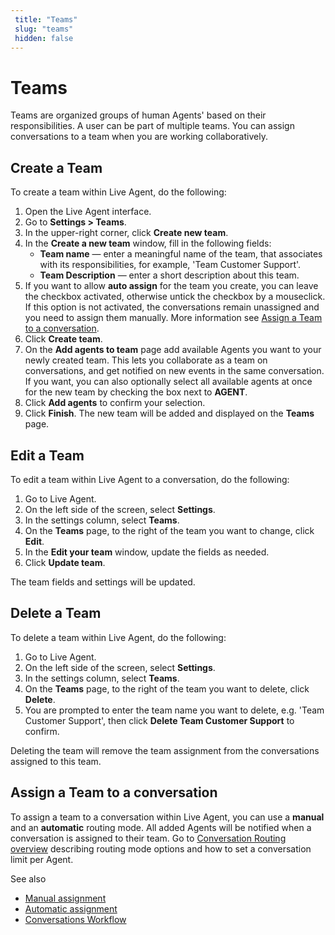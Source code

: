 ```yaml
---
 title: "Teams" 
 slug: "teams" 
 hidden: false 
---
```


# Teams

Teams are organized groups of human Agents' based on their responsibilities. A user can be part of multiple teams. You can assign conversations to a team when you are working collaboratively.

## Create a Team

To create a team within Live Agent, do the following:

1. Open the Live Agent interface.
2. Go to **Settings > Teams**.
3. In the upper-right corner, click **Create new team**.
4. In the **Create a new team** window, fill in the following fields:
    - **Team name** — enter a meaningful name of the team, that associates with its responsibilities, for example, 'Team Customer Support'.
    - **Team Description** — enter a short description about this team. 
5. If you want to allow **auto assign** for the team you create, you can leave the checkbox activated, otherwise untick the checkbox by a mouseclick. If this option is not activated, the conversations remain unassigned and you need to assign them manually. More information see [Assign a Team to a conversation](#assign-a-team-to-a-conversation).
6. Click **Create team**.
7. On the **Add agents to team** page add available Agents you want to your newly created team. This lets you collaborate as a team on conversations, and get notified on new events in the same conversation.
If you want, you can also optionally select all available agents at once for the new team by checking the box next to **AGENT**.
8. Click **Add agents** to confirm your selection.
9. Click **Finish**. The new team will be added and displayed on the **Teams** page.



## Edit a Team

To edit a team within Live Agent to a conversation, do the following:

1. Go to Live Agent.
2. On the left side of the screen, select **Settings**.
3. In the settings column, select **Teams**.
4. On the **Teams** page, to the right of the team you want to change, click **Edit**. 
5. In the **Edit your team** window, update the fields as needed.
6. Click **Update team**.

The team fields and settings will be updated.

## Delete a Team

To delete a team within Live Agent, do the following:

1. Go to Live Agent.
2. On the left side of the screen, select **Settings**.
3. In the settings column, select **Teams**.
4. On the **Teams** page, to the right of the team you want to delete, click **Delete**.
5. You are prompted to enter the team name you want to delete, e.g. 'Team Customer Support', then click **Delete Team Customer Support** to confirm.

Deleting the team will remove the team assignment from the conversations assigned to this team.

## Assign a Team to a conversation

To assign a team to a conversation within Live Agent, you can use a **manual** and an **automatic** routing mode.
All added Agents will be notified when a conversation is assigned to their team.
Go to [Conversation Routing overview](./../conversation/conversation-routing/overview.md) describing routing mode options and how to set a conversation limit per Agent.


See also 
- [Manual assignment](./../conversation/conversation-routing/manual-mode.md#manual-assignment)
- [Automatic assignment](./../conversation/conversation-routing/automatic-mode.md#automatic-assignment)
- [Conversations Workflow](./../conversation/conversation-workflow.md#assign-agent)
